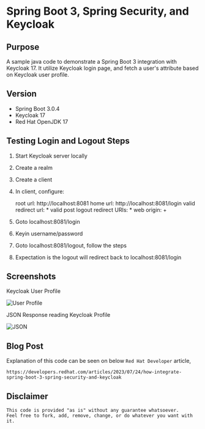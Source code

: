 # Spring Boot 3, Spring Security, and Keycloak

## Purpose
A sample java code to demonstrate a Spring Boot 3 integration with Keycloak 17. It utilize Keycloak login page, and fetch a user's attribute based on Keycloak user profile. 

## Version
- Spring Boot 3.0.4
- Keycloak 17
- Red Hat OpenJDK 17

## Testing Login and Logout Steps
1. Start Keycloak server locally
1. Create a realm
1. Create a client
1. In client, configure:
   
    root url: http://localhost:8081
    home url: http://localhost:8081/login
    valid redirect url: *
    valid post logout redirect URIs: * 
    web origin: +
1. Goto localhost:8081/login
2. Keyin username/password
3. Goto localhost:8081/logout, follow the steps
4. Expectation is the logout will redirect back to localhost:8081/login

## Screenshots
Keycloak User Profile

![User Profile](images/sboot-keycloak-01.png)

JSON Response reading Keycloak Profile

![JSON](images/sboot-keycloak-02.png)

## Blog Post
Explanation of this code can be seen on below `Red Hat Developer` article, 
```
https://developers.redhat.com/articles/2023/07/24/how-integrate-spring-boot-3-spring-security-and-keycloak
```

## Disclaimer
```
This code is provided "as is" without any guarantee whatsoever. 
Feel free to fork, add, remove, change, or do whatever you want with it. 
```